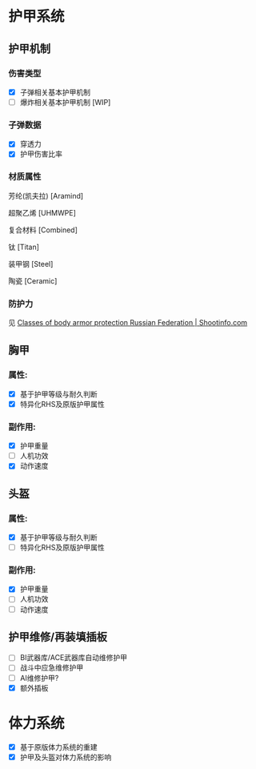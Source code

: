 # 护甲系统

## 护甲机制

### 伤害类型

* [X] 子弹相关基本护甲机制
* [ ] 爆炸相关基本护甲机制 [WIP]

### 子弹数据

* [X] 穿透力
* [X] 护甲伤害比率

### 材质属性

芳纶(凯夫拉) [Aramind]

超聚乙烯      [UHMWPE]

复合材料      [Combined]

钛                [Titan]

装甲钢         [Steel]

陶瓷            [Ceramic]

### 防护力

见 [Classes of body armor protection Russian Federation | Shootinfo.com](https://shootinfo.com/classes-of-body-armor-protection-in-the-russian-federation/)

## 胸甲

### 属性:

* [X] 基于护甲等级与耐久判断
* [X] 特异化RHS及原版护甲属性

### 副作用:

* [X] 护甲重量
* [ ] 人机功效
* [X] 动作速度

## 头盔

### 属性:

* [X] 基于护甲等级与耐久判断
* [ ] 特异化RHS及原版护甲属性

### 副作用:

* [X] 护甲重量
* [ ] 人机功效
* [ ] 动作速度

## 护甲维修/再装填插板

* [ ] BI武器库/ACE武器库自动维修护甲
* [ ] 战斗中应急维修护甲
* [ ] AI维修护甲?
* [X] 额外插板

# 体力系统

* [X] 基于原版体力系统的重建
* [X] 护甲及头盔对体力系统的影响
